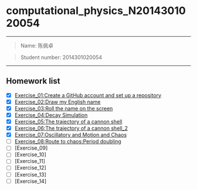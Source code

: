 # computational_physics_N2014301020054

---

> Name: 陈佩卓

> Student number: 2014301020054

---

## Homework list
- [x] [Exercise_01:Create a GitHub account and set up a repository](https://github.com/Arklight666/compuational_physics_N2014301020054)
- [x] [Exercise_02:Draw my English name](https://github.com/Arklight666/compuational_physics_N2014301020054/blob/master/Exercise_02.md)
- [x] [Exercise_03:Roll the name on the screen](https://github.com/Arklight666/compuational_physics_N2014301020054/blob/master/Exercise_03.md)
- [x] [Exercise_04:Decay Simulation](https://www.zybuluo.com/2014301020054/note/525892)
- [x] [Exercise_05:The trajectory of a cannon shell](https://www.zybuluo.com/2014301020054/note/533986)
- [x] [Exercise_06:The trajectory of a cannon shell_2](https://www.zybuluo.com/2014301020054/note/542419)
- [X] [Exercise_07:Oscillatory and Motion and Chaos](https://www.zybuluo.com/2014301020054/note/550413)
- [ ] [Exercise_08:Route to chaos:Period doubling](https://www.zybuluo.com/2014301020054/note/566025)
- [ ] [Exercise_09]
- [ ] [Exercise_10]
- [ ] [Exercise_11]
- [ ] [Exercise_12]
- [ ] [Exercise_13]
- [ ] [Exercise_14]
